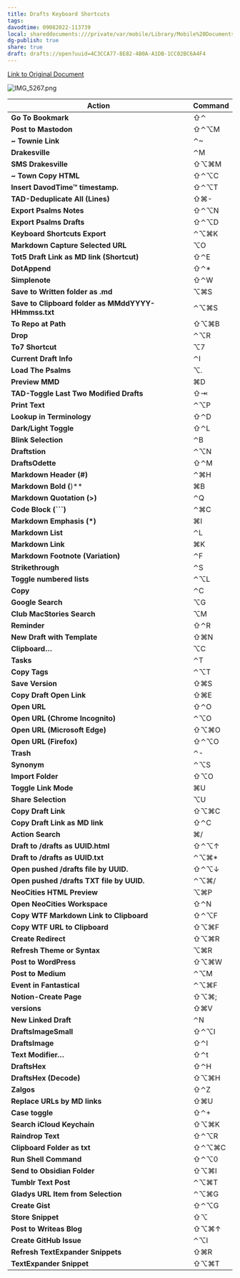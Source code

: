 ```yaml
---
title: Drafts Keyboard Shortcuts
tags: 
davodtime: 09082022-113739
local: shareddocuments:///private/var/mobile/Library/Mobile%20Documents/iCloud~md~obsidian/Documents/OBSHIDDIAN/drafts/4C3CCA77-8E82-4B0A-A1DB-1CC02BC6A4F4.md
dg-publish: true
share: true
draft: drafts://open?uuid=4C3CCA77-8E82-4B0A-A1DB-1CC02BC6A4F4
---
```


[Link to Original Document](craftdocs://open?blockId=D5EA504F-112F-4440-BA56-591E1618740E&spaceId=daf0cebc-473a-7ed9-b8f6-aa71c9afb5c6)

![IMG_5267.png](https://res.craft.do/user/full/daf0cebc-473a-7ed9-b8f6-aa71c9afb5c6/D80036D0-5C61-4BCB-A21A-927D8A5AED78_2/HPDRTRqRSv7LwfQDcroqOWZSY7R7easiZbkLa2mvo0sz/IMG_5267.png)

| **Action**                                          | **Command** |
| --------------------------------------------------- | ----------- |
| **Go To Bookmark**                                  | ⇧⌃          |
| **Post to Mastodon**                                | ⇧⌃⌥M        |
| **~ Townie Link**                                   | ⌃~          |
| **Drakesville**                                     | ⌃M          |
| **SMS Drakesville**                                 | ⇧⌥⌘M        |
| **~ Town Copy HTML**                                | ⇧⌃⌥C        |
| **Insert DavodTime™  timestamp.**                   | ⇧⌃⌥T        |
| **TAD-Deduplicate All (Lines)**                     | ⇧⌘-         |
| **Export Psalms Notes**                             | ⇧⌃⌥N        |
| **Export Psalms Drafts**                            | ⇧⌃⌥D        |
| **Keyboard Shortcuts Export**                       | ⌃⌥⌘K        |
| **Markdown Capture Selected URL**                   | ⌥O          |
| **Tot5 Draft Link as MD link (Shortcut)**           | ⇧⌃E         |
| **DotAppend**                                       | ⇧⌃*         |
| **Simplenote**                                      | ⇧⌃W         |
| **Save to Written folder as .md**                   | ⌥⌘S         |
| **Save to Clipboard folder as MMddYYYY-HHmmss.txt** | ⌃⌥⌘S        |
| **To Repo at Path**                                 | ⇧⌥⌘B        |
| **Drop**                                            | ⌃⌥R         |
| **To7 Shortcut**                                    | ⌥7          |
| **Current Draft Info**                              | ⌃I          |
| **Load The Psalms**                                 | ⌥.          |
| **Preview MMD**                                     | ⌘D          |
| **TAD-Toggle Last Two Modified Drafts**             | ⇧⇥          |
| **Print Text**                                      | ⌃⌥P         |
| **Lookup in Terminology**                           | ⇧⌃D         |
| **Dark/Light Toggle**                               | ⇧⌃L         |
| **Blink Selection**                                 | ⌃B          |
| **Draftstion**                                      | ⌃⌥N         |
| **DraftsOdette**                                    | ⇧⌃M         |
| **Markdown Header (#)**                             | ⌃⌘H         |
| **Markdown Bold (**)**                              | ⌘B          |
| **Markdown Quotation (>)**                          | ⌃Q          |
| **Code Block (```)**                                | ⌃⌘C         |
| **Markdown Emphasis (*)**                           | ⌘I          |
| **Markdown List**                                   | ⌃L          |
| **Markdown Link**                                   | ⌘K          |
| **Markdown Footnote (Variation)**                   | ⌃F          |
| **Strikethrough**                                   | ⌃S          |
| **Toggle numbered lists**                           | ⌃⌥L         |
| **Copy**                                            | ⌃C          |
| **Google Search**                                   | ⌥G          |
| **Club MacStories Search**                          | ⌥M          |
| **Reminder**                                        | ⇧⌃R         |
| **New Draft with Template**                         | ⇧⌘N         |
| **Clipboard…**                                      | ⌥C          |
| **Tasks**                                           | ⌃T          |
| **Copy Tags**                                       | ⌃⌥T         |
| **Save Version**                                    | ⇧⌘S         |
| **Copy Draft Open Link**                            | ⇧⌘E         |
| **Open URL**                                        | ⇧⌃O         |
| **Open URL (Chrome Incognito)**                     | ⌃⌥O         |
| **Open URL (Microsoft Edge)**                       | ⇧⌥⌘O        |
| **Open URL (Firefox)**                              | ⇧⌃⌥O        |
| **Trash**                                           | ⌃-          |
| **Synonym**                                         | ⌃⌥S         |
| **Import Folder**                                   | ⇧⌥O         |
| **Toggle Link Mode**                                | ⌘U          |
| **Share Selection**                                 | ⌥U          |
| **Copy Draft Link**                                 | ⇧⌥⌘C        |
| **Copy Draft Link as MD link**                      | ⇧⌃C         |
| **Action Search**                                   | ⌘/          |
| **Draft to /drafts as UUID.html**                   | ⇧⌃⌥↑        |
| **Draft to /drafts as UUID.txt**                    | ⌃⌥⌘*        |
| **Open pushed /drafts file by UUID.**               | ⇧⌃⌥↓        |
| **Open pushed /drafts TXT file by UUID.**           | ⌃⌥⌘/        |
| **NeoCities HTML Preview**                          | ⌥⌘P         |
| **Open NeoCities Workspace**                        | ⇧⌃N         |
| **Copy WTF Markdown Link to Clipboard**             | ⇧⌃⌥F        |
| **Copy WTF URL to Clipboard**                       | ⇧⌥⌘F        |
| **Create Redirect**                                 | ⇧⌥⌘R        |
| **Refresh Theme or Syntax**                         | ⌥⌘R         |
| **Post to WordPress**                               | ⇧⌥⌘W        |
| **Post to Medium**                                  | ⌃⌥M         |
| **Event in Fantastical**                            | ⌃⌥⌘F        |
| **Notion-Create Page**                              | ⇧⌥⌘;        |
| **versions**                                        | ⇧⌘V         |
| **New Linked Draft**                                | ⌃N          |
| **DraftsImageSmall**                                | ⇧⌃⌥I        |
| **DraftsImage**                                     | ⇧⌃I         |
| **Text Modifier…**                                  | ⇧⌃t         |
| **DraftsHex**                                       | ⇧⌃H         |
| **DraftsHex (Decode)**                              | ⇧⌥⌘H        |
| **Zalgos**                                          | ⇧⌃Z         |
| **Replace URLs by MD links**                        | ⇧⌘U         |
| **Case toggle**                                     | ⇧⌃+         |
| **Search iCloud Keychain**                          | ⇧⌥⌘K        |
| **Raindrop Text**                                   | ⇧⌃⌥R        |
| **Clipboard Folder as txt**                         | ⇧⌃⌥⌘C       |
| **Run Shell Command**                               | ⇧⌃⌥0        |
| **Send to Obsidian Folder**                         | ⇧⌥⌘I        |
| **Tumblr Text Post**                                | ⌃⌥⌘T        |
| **Gladys URL Item from Selection**                  | ⌃⌥⌘G        |
| **Create Gist**                                     | ⇧⌃⌥G        |
| **Store Snippet**                                   | ⇧⌥          |
| **Post to Writeas Blog**                            | ⇧⌥⌘↑        |
| **Create GitHub Issue**                             | ⌃⌥I         |
| **Refresh TextExpander Snippets**                   | ⇧⌘R         |
| **TextExpander Snippet**                            | ⇧⌥⌘T        |

